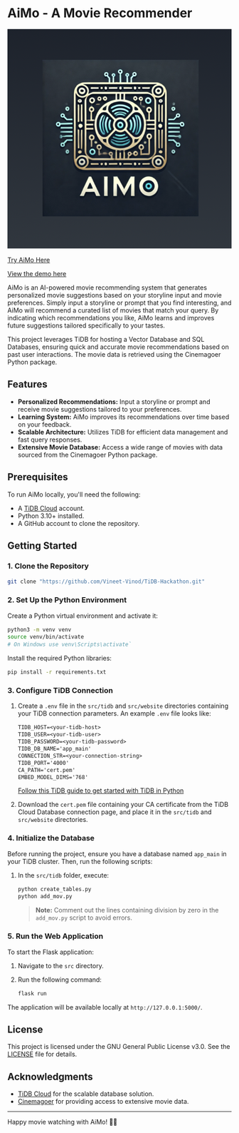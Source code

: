 # AiMo - A Movie Recommender

![Logo](./src/website/static/logo.png)

[Try AiMo Here](https://tidbcloud.com/)

[View the demo here](https://youtu.be/W5SzUXqttPI)

AiMo is an AI-powered movie recommending system that generates personalized movie suggestions based on your storyline input and movie preferences. Simply input a storyline or prompt that you find interesting, and AiMo will recommend a curated list of movies that match your query. By indicating which recommendations you like, AiMo learns and improves future suggestions tailored specifically to your tastes.

This project leverages TiDB for hosting a Vector Database and SQL Databases, ensuring quick and accurate movie recommendations based on past user interactions. The movie data is retrieved using the Cinemagoer Python package.

## Features

- **Personalized Recommendations:** Input a storyline or prompt and receive movie suggestions tailored to your preferences.
- **Learning System:** AiMo improves its recommendations over time based on your feedback.
- **Scalable Architecture:** Utilizes TiDB for efficient data management and fast query responses.
- **Extensive Movie Database:** Access a wide range of movies with data sourced from the Cinemagoer Python package.

## Prerequisites

To run AiMo locally, you'll need the following:

- A [TiDB Cloud](https://tidbcloud.com/) account.
- Python 3.10+ installed.
- A GitHub account to clone the repository.

## Getting Started

### 1. Clone the Repository

```bash
git clone "https://github.com/Vineet-Vinod/TiDB-Hackathon.git"
```

### 2. Set Up the Python Environment

Create a Python virtual environment and activate it:

```bash
python3 -m venv venv
source venv/bin/activate
# On Windows use venv\Scripts\activate`
```

Install the required Python libraries:

```bash
pip install -r requirements.txt
```

### 3. Configure TiDB Connection

1. Create a `.env` file in the `src/tidb` and `src/website` directories containing your TiDB connection parameters. An example `.env` file looks like:

   ```plaintext
   TIDB_HOST=<your-tidb-host>
   TIDB_USER=<your-tidb-user>
   TIDB_PASSWORD=<your-tidb-password>
   TIDB_DB_NAME='app_main'
   CONNECTION_STR=<your-connection-string>
   TIDB_PORT='4000'
   CA_PATH='cert.pem'
   EMBED_MODEL_DIMS='768'
   ```

   [Follow this TiDB guide to get started with TiDB in Python](https://docs.pingcap.com/tidbcloud/vector-search-get-started-using-python)

2. Download the `cert.pem` file containing your CA certificate from the TiDB Cloud Database connection page, and place it in the `src/tidb` and `src/website` directories.

### 4. Initialize the Database

Before running the project, ensure you have a database named `app_main` in your TiDB cluster. Then, run the following scripts:

1. In the `src/tidb` folder, execute:

   ```bash
   python create_tables.py
   python add_mov.py
   ```

   > **Note:** Comment out the lines containing division by zero in the `add_mov.py` script to avoid errors.

### 5. Run the Web Application

To start the Flask application:

1. Navigate to the `src` directory.
2. Run the following command:

   ```bash
   flask run
   ```

The application will be available locally at `http://127.0.0.1:5000/`.

## License

This project is licensed under the GNU General Public License v3.0. See the [LICENSE](LICENSE) file for details.

## Acknowledgments

- [TiDB Cloud](https://tidbcloud.com/) for the scalable database solution.
- [Cinemagoer](https://github.com/cinemagoer/cinemagoer) for providing access to extensive movie data.

---

Happy movie watching with AiMo! 🎥🍿

